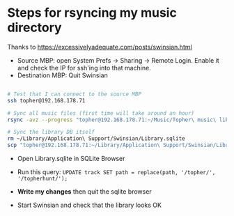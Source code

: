 # Steps for rsyncing my music directory

Thanks to https://excessivelyadequate.com/posts/swinsian.html

- Source MBP: open System Prefs -> Sharing -> Remote Login. Enable it and check the IP for ssh'ing into that machine.
- Destination MBP: Quit Swinsian

```sh

# Test that I can connect to the source MBP
ssh topher@192.168.178.71

# Sync all music files (first time will take around an hour)
rsync -avz --progress "topher@192.168.178.71:~/Music/Topher\ music\ library" ~/Music/

# Sync the library DB itself
rm ~/Library/Application\ Support/Swinsian/Library.sqlite
scp "topher@192.168.178.71:~/Library/Application\ Support/Swinsian/Library.sqlite" ~/Library/Application\ Support/Swinsian

```

- Open Library.sqlite in SQLite Browser
- Run this query: `UPDATE track SET path = replace(path, '/topher/', '/topherhunt/');`
- **Write my changes** then quit the sqlite browser

- Start Swinsian and check that the library looks OK
